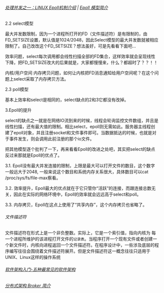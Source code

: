 
###### [处理并发之一：LINUX Epoll机制介绍](https://www.ezlippi.com/blog/2014/08/linux-epoll.html) | [Epoll 模型简介](http://www.jianshu.com/p/0fb633010296)

2.2 select模型

最大并发数限制，因为一个进程所打开的FD（文件描述符）是有限制的，由FD_SETSIZE设置，默认值是1024/2048，因此Select模型的最大并发数就被相应限制了。自己改改这个FD_SETSIZE？想法虽好，可是先看看下面吧…

效率问题，select每次调用都会线性扫描全部的FD集合，这样效率就会呈现线性下降，把FD_SETSIZE改大的后果就是，大家都慢慢来，什么？都超时了？？！！

内核/用户空间 内存拷贝问题，如何让内核把FD消息通知给用户空间呢？在这个问题上select采取了内存拷贝方法。

2.3 poll模型

基本上效率和select是相同的，select缺点的2和3它都没有改掉。

3.Epoll的提升

select的缺点之一就是在网络IO流到来的时候，线程会轮询监控文件数组，并且是线性扫描，还有最大值的限制。相比select，epoll则无需如此。服务器主线程创建了epoll对象，并且注册socket和文件事件即可。当数据抵达的时候，也就是对于事件发生，则会调用此前注册的那个io文件。

把其他模型逐个批判了一下，再来看看Epoll的改进之处吧，其实把select的缺点反过来那就是Epoll的优点了。

3.1. Epoll没有最大并发连接的限制，上限是最大可以打开文件的数目，这个数字一般远大于2048, 一般来说这个数目和系统内存关系很大，具体数目可以cat /proc/sys/fs/file-max察看。

3.2. 效率提升，Epoll最大的优点就在于它只管你“活跃”的连接，而跟连接总数无关，因此在实际的网络环境中，Epoll的效率就会远远高于select和poll。

3.3. 内存拷贝，Epoll在这点上使用了“共享内存”，这个内存拷贝也省略了。


###### 文件描述符

文件描述符在形式上是一个非负整数。实际上，它是一个索引值，指向内核为 每一个进程所维护的该进程打开文件的`记录表`。当程序打开一个现有文件或者创建一个新文件时，内核向进程返回一个文件描述符。在程序设计中，一些涉及底层的程序编写往往会围绕着文件描述符展开。但是文件描述符这一概念往往只适用于UNIX、Linux这样的操作系统


###### [软件架构入门-五种最常见的软件架构](http://www.ruanyifeng.com/blog/2016/09/software-architecture.html)

###### [分布式架构 Broker 简介](http://techlog.cn/article/list/10183002)



